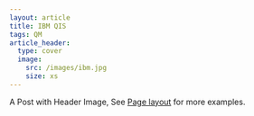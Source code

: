 ```yaml
---
layout: article
title: IBM QIS
tags: QM
article_header:
  type: cover
  image:
    src: /images/ibm.jpg
    size: xs
---
```


A Post with Header Image, See [Page layout](https://kitian616.github.io/jekyll-TeXt-theme/samples.html#page-layout) for more examples.

<!--more-->
